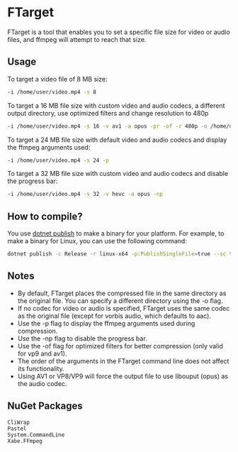 # FTarget
FTarget is a tool that enables you to set a specific file size for video or audio files, and ffmpeg will attempt to reach that size.

## Usage
To target a video file of 8 MB size:
```bash
-i /home/user/video.mp4 -s 8
```

To target a 16 MB file size with custom video and audio codecs, a different output directory, use optimized filters and change resolution to 480p
```bash
-i /home/user/video.mp4 -s 16 -v av1 -a opus -pr -of -r 480p -o /home/user/videos/
```

To target a 24 MB file size with default video and audio codecs and display the ffmpeg arguments used:
```bash
-i /home/user/video.mp4 -s 24 -p
```

To target a 32 MB file size with custom video and audio codecs and disable the progress bar:
```bash
-i /home/user/video.mp4 -s 32 -v hevc -a opus -np
```

## How to compile?
You use [dotnet publish](https://learn.microsoft.com/en-us/dotnet/core/tools/dotnet-publish) to make a binary for your platform. 
For example, to make a binary for Linux, you can use the following command:
```bash
dotnet publish -c Release -r linux-x64 -p:PublishSingleFile=true --sc true
```

## Notes

- By default, FTarget places the compressed file in the same directory as the original file. You can specify a different directory using the -o flag.
- If no codec for video or audio is specified, FTarget uses the same codec as the original file (except for vorbis audio, which defaults to aac).
- Use the -p flag to display the ffmpeg arguments used during compression.
- Use the -np flag to disable the progress bar.
- Use the -of flag for optimized filters for better compression (only valid for vp9 and av1).
- The order of the arguments in the FTarget command line does not affect its functionality.
- Using AV1 or VP8/VP9 will force the output file to use libouput (opus) as the audio codec.

## NuGet Packages
```
CliWrap
Pastel
System.CommandLine
Xabe.FFmpeg
```